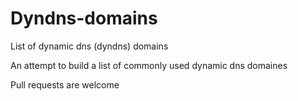 # Dyndns-domains
List of dynamic dns (dyndns) domains

An attempt to build a list of commonly used dynamic dns domaines

Pull requests are welcome
